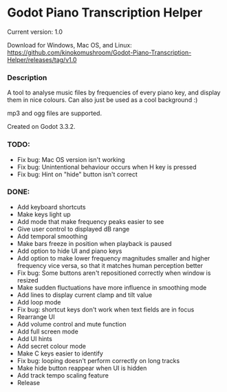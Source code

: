 # Godot Piano Transcription Helper
Current version: 1.0

Download for Windows, Mac OS, and Linux: https://github.com/kinokomushroom/Godot-Piano-Transcription-Helper/releases/tag/v1.0

### Description
A tool to analyse music files by frequencies of every piano key, and display them in nice colours. Can also just be used as a cool background :)

mp3 and ogg files are supported.

Created on Godot 3.3.2.


### TODO:
- Fix bug: Mac OS version isn't working
- Fix bug: Unintentional behaviour occurs when H key is pressed
- Fix bug: Hint on "hide" button isn't correct

### DONE:
- Add keyboard shortcuts
- Make keys light up
- Add mode that make frequency peaks easier to see
- Give user control to displayed dB range
- Add temporal smoothing
- Make bars freeze in position when playback is paused
- Add option to hide UI and piano keys
- Add option to make lower frequency magnitudes smaller and higher frequency vice versa, so that it matches human perception better
- Fix bug: Some buttons aren't repositioned correctly when window is resized
- Make sudden fluctuations have more influence in smoothing mode
- Add lines to display current clamp and tilt value
- Add loop mode
- Fix bug: shortcut keys don't work when text fields are in focus
- Rearrange UI
- Add volume control and mute function
- Add full screen mode
- Add UI hints
- Add secret colour mode
- Make C keys easier to identify
- Fix bug: looping doesn't perform correctly on long tracks
- Make hide button reappear when UI is hidden
- Add track tempo scaling feature
- Release
